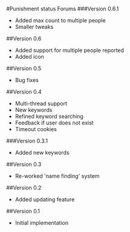 #Punishment status Forums
###Version 0.6.1
* Added max count to multiple people
* Smaller tweaks

##Version 0.6
* Added support for multiple people reported
* Added icon

##Version 0.5
* Bug fixes

##Version 0.4
* Multi-thread support
* New keywords
* Refined keyword searching
* Feedback if user does not exist
* Timeout cookies

###Version 0.3.1
* Added new keywords

##Version 0.3
* Re-worked 'name finding' system

##Version 0.2
* Added updating feature

##Version 0.1
* Initial implementation
